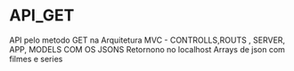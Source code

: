 # API_GET
API pelo metodo GET na Arquitetura MVC - CONTROLLS,ROUTS , SERVER, APP, MODELS COM OS JSONS
Retornono no localhost Arrays de json com filmes e series
